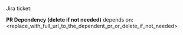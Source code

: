 Jira ticket:

**PR Dependency (delete if not needed)**
depends on: <replace_with_full_url_to_the_dependent_pr_or_delete_if_not_needed>

